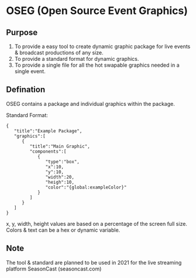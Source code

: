 # OSEG (Open Source Event Graphics)

## Purpose
1. To provide a easy tool to create dynamic graphic package for live events & broadcast productions of any size.
2. To provide a standard format for dynamic graphics.
3. To provide a single file for all the hot swapable graphics needed in a single event.

## Defination
OSEG contains a package and individual graphics within the package. 

Standard Format:
```
{
   "title":"Example Package",
   "graphics":[
      {
         "title":"Main Graphic",
         "components":[
            {
               "type":"box",
               "x":10,
               "y":10,
               "width":20,
               "heigh":10,
               "color":"{global:exampleColor}"
            }
         ]
      }
   ]
}
```
x, y, width, height values are based on a percentage of the screen full size. Colors & text can be a hex or dynamic variable.

## Note
The tool & standard are planned to be used in 2021 for the live streaming platform SeasonCast (seasoncast.com)


